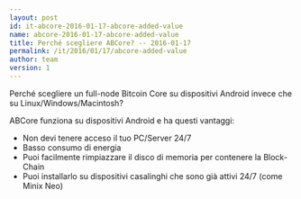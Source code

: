 ```yaml
---
layout: post
id: it-abcore-2016-01-17-abcore-added-value
name: abcore-2016-01-17-abcore-added-value
title: Perché scegliere ABCore? -- 2016-01-17
permalink: /it/2016/01/17/abcore-added-value
author: team
version: 1
---
```

Perché scegliere un full-node Bitcoin Core su dispositivi Android invece che su Linux/Windows/Macintosh?

ABCore funziona su dispositivi Android e ha questi vantaggi:

- Non devi tenere acceso il tuo PC/Server 24/7
- Basso consumo di energia
- Puoi facilmente rimpiazzare il disco di memoria per contenere la Block-Chain
- Puoi installarlo su dispositivi casalinghi che sono già attivi 24/7 (come Minix Neo)
